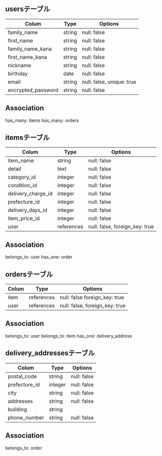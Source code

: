 ## usersテーブル

|Colum               |Type    |Options                    |
| ------------------ | ------ | ------------------------- |
| family_name        | string | null: false               |
| first_name         | string | null: false               |
| family_name_kana   | string | null: false               |
| first_name_kana    | string | null: false               |
| nickname           | string | null: false               |
| birthday           | date   | null: false               |
| email              | string | null: false, unique: true |
| encrypted_password | string | null: false               |

## Association
has_many: items
has_many: orders


## itemsテーブル

|Colum               |Type        |Options                          |
| ------------------ | ---------- | ------------------------------ |
| item_name          | string     | null: false                    |
| detail             | text       | null: false                    |
| category_id        | integer    | null: false                    |
| condition_id       | integer    | null: false                    |
| delivery_charge_id | integer    | null: false                    |
| prefecture_id      | integer    | null: false                    |
| delivery_days_id   | integer    | null: false                    |
| item_price_id      | integer    | null: false                    |
| user               | references | null: false, foreign_key: true |

## Association
belongs_to: user
has_one: order


## ordersテーブル

|Colum               |Type        |Options                         |
| ------------------ | ---------- | ------------------------------ |
| item               | references | null: false  foreign_key: true |
| user               | references | null: false, foreign_key: true |

## Association
belongs_to: user
belongs_to: item
has_one: delivery_address


## delivery_addressesテーブル

|Colum               |Type     |Options      |
| ------------------ | ------- | ----------- |
| postal_code        | string  | null: false |
| prefecture_id      | integer | null: false |
| city               | string  | null: false |
| addresses          | string  | null: false |
| building           | string  |             |
| phone_number       | string  | null: false |

## Association
belongs_to: order